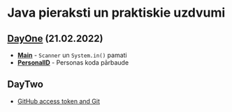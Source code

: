 # Java pieraksti un praktiskie uzdvumi

## [DayOne](src/main/java/io/codelex/DayOne) (21.02.2022)
- **[Main](src/main/java/io/codelex/DayOne/Main.java)** - `Scanner` un `System.in()` pamati
- **[PersonalID](src/main/java/io/codelex/DayOne/PersonalID.java)** - Personas koda pārbaude

## DayTwo
- [GitHub access token and Git](https://stackoverflow.com/questions/68775869/support-for-password-authentication-was-removed-please-use-a-personal-access-to)